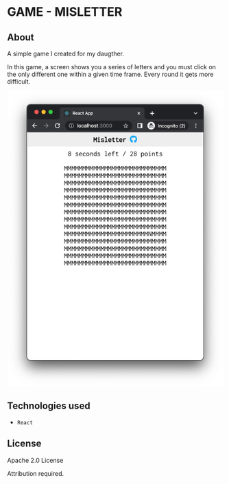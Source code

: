 # GAME - MISLETTER

## About

A simple game I created for my daugther.

In this game, a screen shows you a series of letters and you must click on the only different one within a given time frame. Every round it gets more difficult.

![Illustration](illustration.png)

## Technologies used

- `React`

## License

Apache 2.0 License

Attribution required.


